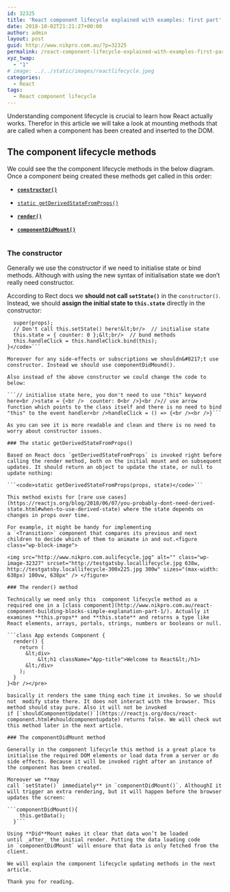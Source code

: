 ```yaml
---
id: 32325
title: 'React component lifecycle explained with examples: first part'
date: 2018-10-02T21:21:27+00:00
author: admin
layout: post
guid: http://www.nikpro.com.au/?p=32325
permalink: /react-component-lifecycle-explained-with-examples-first-part/
xyz_twap:
  - "1"
# image: ../../static/images/reactlifecycle.jpeg
categories:
  - React
tags:
  - React component lifecycle
---
```

Understanding component lifecycle is crucial to learn how React actually works. Therefor in this article we will take a look at mounting methods that are called when a component has been created and inserted to the DOM.

## The component lifecycle methods

We could see the the component lifecycle methods in the below diagram. Once a component being created these methods get called in this order:

  * [**`constructor()`**](https://reactjs.org/docs/react-component.html#constructor)
  * [`static getDerivedStateFromProps()`](https://reactjs.org/docs/react-component.html#static-getderivedstatefromprops)
  * [**`render()`**](https://reactjs.org/docs/react-component.html#render)  
    
  * [**`componentDidMount()`**](https://reactjs.org/docs/react-component.html#componentdidmount)<figure class="wp-block-image">

<img src="http://www.nikpro.com.auReact-lifecycle-methods-diagram.png" alt="" class="wp-image-32330" srcset="http://testgatsby.localReact-lifecycle-methods-diagram.png 1103w, http://testgatsby.localReact-lifecycle-methods-diagram-300x112.png 300w, http://testgatsby.localReact-lifecycle-methods-diagram-768x288.png 768w, http://testgatsby.localReact-lifecycle-methods-diagram-1024x383.png 1024w" sizes="(max-width: 1103px) 100vw, 1103px" /> </figure> 

### The constructor

Generally we use the constructor if we need to initialise state or bind methods. Although with using the new syntax of initialisation state we don&#8217;t really need constructor.

According to Rect docs we **should not call `setState()`** in the `constructor()`. Instead, we should **assign the initial state to `this.state`** directly in the constructor:

```<code>constructor(props) {
  super(props);
  // Don't call this.setState() here!&lt;br/>  // initialise state
  this.state = { counter: 0 };&lt;br/>  // bund methods
  this.handleClick = this.handleClick.bind(this);
}</code>```

Moreover for any side-effects or subscriptions we shouldn&#8217;t use constructor. Instead we should use componentDidMound().

Also instead of the above constructor we could change the code to below:

```// initialise state here, you don't need to use "this" keyword here<br />state = {<br />  counter: 0<br />}<br />// use arrow function which points to the class itself and there is no need to bind "this" to the event handler<br />handleClick = () => {<br /><br />}```

As you can see it is more readable and clean and there is no need to worry about constructor issues.

### The static getDerivedStateFromProps()

Based on React docs `getDerivedStateFromProps` is invoked right before calling the render method, both on the initial mount and on subsequent updates. It should return an object to update the state, or null to update nothing:

```<code>static getDerivedStateFromProps(props, state)</code>```

This method exists for [rare use cases](https://reactjs.org/blog/2018/06/07/you-probably-dont-need-derived-state.html#when-to-use-derived-state) where the state depends on changes in props over time. 

For example, it might be handy for implementing a `<Transition>` component that compares its previous and next children to decide which of them to animate in and out.<figure class="wp-block-image">

<img src="http://www.nikpro.com.aulifecycle.jpg" alt="" class="wp-image-32327" srcset="http://testgatsby.locallifecycle.jpg 638w, http://testgatsby.locallifecycle-300x225.jpg 300w" sizes="(max-width: 638px) 100vw, 638px" /> </figure> 

### The render() method

Technically we need only this  component lifecycle method as a required one in a [class component](http://www.nikpro.com.au/react-component-building-blocks-simple-explanation-part-1/). Actually it examines **this.props** and **this.state** and returns a type like React elements, arrays, portals, strings, numbers or booleans or null.

```class App extends Component {
  render() {
    return (
      &lt;div>
          &lt;h1 className="App-title">Welcome to React&lt;/h1>
      &lt;/div>
    );
  }
}<br /></pre>

basically it renders the same thing each time it invokes. So we should not  modify state there. It does not interact with the browser. This method should stay pure. Also it will not be invoked if [`shouldComponentUpdate()`](https://reactjs.org/docs/react-component.html#shouldcomponentupdate) returns false. We will check out this method later in the next article.

### The componentDidMount method

Generally in the component lifecycle this method is a great place to initialise the required DOM elements or load data from a server or do side effects. Because it will be invoked right after an instance of the component has been created.

Moreover we **may call `setState()` immediately** in `componentDidMount()`. AlthoughI it will trigger an extra rendering, but it will happen before the browser updates the screen:

```componentDidMount(){
    this.getData();
  }```

Using **Did**Mount makes it clear that data won’t be loaded until _after_ the initial render. Putting the data loading code in `componentDidMount` will ensure that data is only fetched from the client.

We will explain the component lifecycle updating methods in the next article.

Thank you for reading.